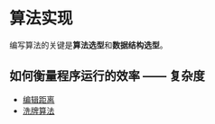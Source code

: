 # 算法实现

编写算法的关键是**算法选型**和**数据结构选型**。

## 如何衡量程序运行的效率 —— 复杂度

- [编辑距离](./EditDistanceAlgorithm/index.js)
- [洗牌算法](./FisherYatesShuffle/index.js)
